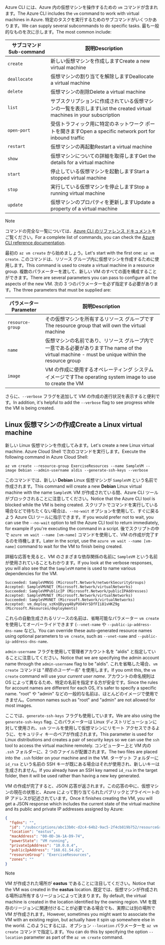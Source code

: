 <span data-ttu-id="27e73-101">Azure CLI には、Azure 内の仮想マシンを操作するための `vm` コマンドが含まれます。</span><span class="sxs-lookup"><span data-stu-id="27e73-101">The Azure CLI includes the `vm` command to work with virtual machines in Azure.</span></span> <span data-ttu-id="27e73-102">特定のタスクを実行するためのサブコマンドがいくつかあります。</span><span class="sxs-lookup"><span data-stu-id="27e73-102">We can supply several subcommands to do specific tasks.</span></span> <span data-ttu-id="27e73-103">最も一般的なものを次に示します。</span><span class="sxs-lookup"><span data-stu-id="27e73-103">The most common include:</span></span>

| <span data-ttu-id="27e73-104">サブコマンド</span><span class="sxs-lookup"><span data-stu-id="27e73-104">Sub-command</span></span> | <span data-ttu-id="27e73-105">説明</span><span class="sxs-lookup"><span data-stu-id="27e73-105">Description</span></span> |
|-------------|-------------|
| `create`    | <span data-ttu-id="27e73-106">新しい仮想マシンを作成します</span><span class="sxs-lookup"><span data-stu-id="27e73-106">Create a new virtual machine</span></span> |
| `deallocate` | <span data-ttu-id="27e73-107">仮想マシンの割り当てを解除します</span><span class="sxs-lookup"><span data-stu-id="27e73-107">Deallocate a virtual machine</span></span> |
| `delete` | <span data-ttu-id="27e73-108">仮想マシンの削除</span><span class="sxs-lookup"><span data-stu-id="27e73-108">Delete a virtual machine</span></span> |
| `list` | <span data-ttu-id="27e73-109">サブスクリプションに作成されている仮想マシンの一覧を表示します</span><span class="sxs-lookup"><span data-stu-id="27e73-109">List the created virtual machines in your subscription</span></span> |
| `open-port` | <span data-ttu-id="27e73-110">受信トラフィック用に特定のネットワーク ポートを開きます</span><span class="sxs-lookup"><span data-stu-id="27e73-110">Open a specific network port for inbound traffic</span></span> |
| `restart` | <span data-ttu-id="27e73-111">仮想マシンの再起動</span><span class="sxs-lookup"><span data-stu-id="27e73-111">Restart a virtual machine</span></span> |
| `show` | <span data-ttu-id="27e73-112">仮想マシンについての詳細を取得します</span><span class="sxs-lookup"><span data-stu-id="27e73-112">Get the details for a virtual machine</span></span> |
| `start` | <span data-ttu-id="27e73-113">停止している仮想マシンを起動します</span><span class="sxs-lookup"><span data-stu-id="27e73-113">Start a stopped virtual machine</span></span> |
| `stop` | <span data-ttu-id="27e73-114">実行している仮想マシンを停止します</span><span class="sxs-lookup"><span data-stu-id="27e73-114">Stop a running virtual machine</span></span> |
| `update` | <span data-ttu-id="27e73-115">仮想マシンのプロパティを更新します</span><span class="sxs-lookup"><span data-stu-id="27e73-115">Update a property of a virtual machine</span></span> |

> [!NOTE]
> <span data-ttu-id="27e73-116">コマンドの完全な一覧については、[Azure CLI のリファレンス ドキュメント](https://docs.microsoft.com/cli/azure/reference-index?view=azure-cli-latest)をご覧ください。</span><span class="sxs-lookup"><span data-stu-id="27e73-116">For a complete list of commands, you can check the [Azure CLI reference documentation](https://docs.microsoft.com/cli/azure/reference-index?view=azure-cli-latest).</span></span>

<span data-ttu-id="27e73-117">最初の `az vm create` から始めましょう。</span><span class="sxs-lookup"><span data-stu-id="27e73-117">Let's start with the first one: `az vm create`.</span></span> <span data-ttu-id="27e73-118">このコマンドは、リソース グループ内に仮想マシンを作成するために使用します。</span><span class="sxs-lookup"><span data-stu-id="27e73-118">This command is used to create a virtual machine in a resource group.</span></span> <span data-ttu-id="27e73-119">複数のパラメーターを渡して、新しい VM のすべての面を構成することができます。</span><span class="sxs-lookup"><span data-stu-id="27e73-119">There are several parameters you can pass to configure all the aspects of the new VM.</span></span> <span data-ttu-id="27e73-120">次の 3 つのパラメーターを必ず指定する必要があります。</span><span class="sxs-lookup"><span data-stu-id="27e73-120">The three parameters that must be supplied are:</span></span>

| <span data-ttu-id="27e73-121">パラメーター</span><span class="sxs-lookup"><span data-stu-id="27e73-121">Parameter</span></span> | <span data-ttu-id="27e73-122">説明</span><span class="sxs-lookup"><span data-stu-id="27e73-122">Description</span></span> |
|-----------|-------------|
| `resource-group` | <span data-ttu-id="27e73-123">その仮想マシンを所有するリソース グループです</span><span class="sxs-lookup"><span data-stu-id="27e73-123">The resource group that will own the virtual machine</span></span> |
| `name` | <span data-ttu-id="27e73-124">仮想マシンの名前であり、リソース グループ内で一意である必要があります</span><span class="sxs-lookup"><span data-stu-id="27e73-124">The name of the virtual machine - must be unique within the resource group</span></span> |
| `image` | <span data-ttu-id="27e73-125">VM の作成に使用するオペレーティング システム イメージです</span><span class="sxs-lookup"><span data-stu-id="27e73-125">The operating system image to use to create the VM</span></span> |

<span data-ttu-id="27e73-126">さらに、`--verbose` フラグを追加して VM の作成の進行状況を表示すると便利です。</span><span class="sxs-lookup"><span data-stu-id="27e73-126">In addition, it's helpful to add the `--verbose` flag to see progress while the VM is being created.</span></span> 

## <a name="create-a-linux-virtual-machine"></a><span data-ttu-id="27e73-127">Linux 仮想マシンの作成</span><span class="sxs-lookup"><span data-stu-id="27e73-127">Create a Linux virtual machine</span></span>

<span data-ttu-id="27e73-128">新しい Linux 仮想マシンを作成してみます。</span><span class="sxs-lookup"><span data-stu-id="27e73-128">Let's create a new Linux virtual machine.</span></span> <span data-ttu-id="27e73-129">Azure Cloud Shell で次のコマンドを実行します。</span><span class="sxs-lookup"><span data-stu-id="27e73-129">Execute the following command in Azure Cloud Shell:</span></span>

```azurecli
az vm create --resource-group ExerciseResources --name SampleVM --image Debian --admin-username aldis --generate-ssh-keys --verbose 
```

<span data-ttu-id="27e73-130">このコマンドでは、新しい **Debian** Linux 仮想マシンが `SampleVM` という名前で作成されます。</span><span class="sxs-lookup"><span data-stu-id="27e73-130">This command will create a new **Debian** Linux virtual machine with the name `SampleVM`.</span></span> <span data-ttu-id="27e73-131">VM が作成されている間、Azure CLI ツールがブロックされることに注意してください。</span><span class="sxs-lookup"><span data-stu-id="27e73-131">Notice that the Azure CLI tool is blocked while the VM is being created.</span></span> <span data-ttu-id="27e73-132">スクリプトでコマンドを実行している場合などで待ちたくない場合は、`--no-wait` オプションを使用して、すぐに戻るよう Azure CLI ツールに指示できます。</span><span class="sxs-lookup"><span data-stu-id="27e73-132">If you would prefer not to wait, you can use the `--no-wait` option to tell the Azure CLI tool to return immediately, for example if you're executing the command in a script.</span></span> <span data-ttu-id="27e73-133">後でスクリプトの中で `azure vm wait --name [vm-name]` コマンドを使用して、VM の作成が完了するのを待機します。</span><span class="sxs-lookup"><span data-stu-id="27e73-133">Later in the script, use the `azure vm wait --name [vm-name]` command to wait for the VM to finish being created.</span></span>

<span data-ttu-id="27e73-134">詳細な応答を見ると、VM のさまざまな依存関係の名前に `SampleVM` という名前が使用されていることもわかります。</span><span class="sxs-lookup"><span data-stu-id="27e73-134">If you look at the verbose responses, you will also see that the `SampleVM` name is used to name various dependencies for the VM.</span></span>

```
Succeeded: SampleVMNSG (Microsoft.Network/networkSecurityGroups)
Accepted: SampleVMVNET (Microsoft.Network/virtualNetworks)
Succeeded: SampleVMPublicIP (Microsoft.Network/publicIPAddresses)
Accepted: SampleVMVNET (Microsoft.Network/virtualNetworks)
Succeeded: SampleVMVNET (Microsoft.Network/virtualNetworks)
Accepted: vm_deploy_vzKnQDyyq48yPUO4VrSDfFIi81vHKZ9g (Microsoft.Resources/deployments)
```

<span data-ttu-id="27e73-135">これらの自動生成されるリソースの名前は、省略可能なパラメーター `vm create` を使用してオーバーライドできます (`--vnet-name` や `--public-ip-address-dns-name` など)。</span><span class="sxs-lookup"><span data-stu-id="27e73-135">You can override these auto-generated resource names using optional parameters to `vm create`, such as `--vnet-name` and `--public-ip-address-dns-name`.</span></span>

<span data-ttu-id="27e73-136">`admin-username` フラグを使用して管理者アカウント名を "aldis" と指定していることに注意してください。</span><span class="sxs-lookup"><span data-stu-id="27e73-136">Notice that we are specifying the admin account name through the `admin-username` flag to be "aldis".</span></span> <span data-ttu-id="27e73-137">これを省略した場合、`vm create` コマンドは "_現在のユーザー名_" を使用します。</span><span class="sxs-lookup"><span data-stu-id="27e73-137">If you omit this, the `vm create` command will use your _current user name_.</span></span> <span data-ttu-id="27e73-138">アカウントの命名規則は OS によって異なるため、特定の名前を指定する方が安全です。</span><span class="sxs-lookup"><span data-stu-id="27e73-138">Since the rules for account names are different for each OS, it's safer to specify a specific name.</span></span> <span data-ttu-id="27e73-139">"root" や "admin" などの一般的な名前は、ほとんどのイメージで使用できません。</span><span class="sxs-lookup"><span data-stu-id="27e73-139">Common names such as "root" and "admin" are not allowed for most images.</span></span>

<span data-ttu-id="27e73-140">ここでは、`generate-ssh-keys` フラグも使用しています。</span><span class="sxs-lookup"><span data-stu-id="27e73-140">We are also using the `generate-ssh-keys` flag.</span></span> <span data-ttu-id="27e73-141">このパラメーターは Linux ディストリビューションに対して使用され、`ssh` ツールを使用して仮想マシンにリモート アクセスできるように、セキュリティ キーのペアが作成されます。</span><span class="sxs-lookup"><span data-stu-id="27e73-141">This parameter is used for Linux distributions and creates a pair of security keys so we can use the `ssh` tool to access the virtual machine remotely.</span></span> <span data-ttu-id="27e73-142">コンピューター上と VM 内の `.ssh` フォルダーに、2 つのファイルが配置されます。</span><span class="sxs-lookup"><span data-stu-id="27e73-142">The two files are placed into the `.ssh` folder on your machine and in the VM.</span></span> <span data-ttu-id="27e73-143">ターゲット フォルダーに `id_rsa` という名前の SSH キーが既にある場合はそれが使用され、新しいキーは生成されません。</span><span class="sxs-lookup"><span data-stu-id="27e73-143">If you already have an SSH key named `id_rsa` in the target folder, then it will be used rather than having a new key generated.</span></span>

<span data-ttu-id="27e73-144">VM の作成が完了すると、JSON 応答が返されます。この応答の中に、仮想マシンの現在の状態と、Azure によって割り当てられたパブリックとプライベートの IP アドレスが記述されています。</span><span class="sxs-lookup"><span data-stu-id="27e73-144">Once it finishes creating the VM, you will get a JSON response which includes the current state of the virtual machine and its public and private IP addresses assigned by Azure:</span></span>

```json
{
  "fqdns": "",
  "id": "/subscriptions/abc13b0c-d2c4-64b2-9ac5-2f4cb819b752/resourceGroups/ExerciseResources/providers/Microsoft.Compute/virtualMachines/SampleVM",
  "location": "eastus",
  "macAddress": "00-0D-3A-1A-D9-74",
  "powerState": "VM running",
  "privateIpAddress": "10.0.0.4",
  "publicIpAddress": "168.61.54.62",
  "resourceGroup": "ExerciseResources",
  "zones": ""
}
```

> [!NOTE]
> <span data-ttu-id="27e73-145">VM が作成された場所が **eastus** であることに注目してください。</span><span class="sxs-lookup"><span data-stu-id="27e73-145">Notice that the VM was created in the **eastus** location.</span></span> <span data-ttu-id="27e73-146">既定では、仮想マシンが作成される場所は所有するリージョンによって決まります。</span><span class="sxs-lookup"><span data-stu-id="27e73-146">By default, the virtual machine is created in the location identified by the owning region.</span></span> <span data-ttu-id="27e73-147">VM を既存のリージョンに関連付けることが必要である場合でも、実際には別の場所で VM が作成されます。</span><span class="sxs-lookup"><span data-stu-id="27e73-147">However, sometimes you might want to associate the VM with an existing region, but actually have it spin up somewhere else in the world.</span></span> <span data-ttu-id="27e73-148">このようにするには、オプション `--location` パラメーターを `az vm create` コマンドで指定します。</span><span class="sxs-lookup"><span data-stu-id="27e73-148">You can do this by specifying the option `--location` parameter as part of the `az vm create` command.</span></span>